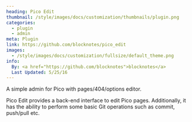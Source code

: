 ```yaml
---
heading: Pico Edit
thumbnail: /style/images/docs/customization/thumbnails/plugin.png
categories:
  - plugin
  - admin
meta: Plugin
link: https://github.com/blocknotes/pico_edit
images:
  - /style/images/docs/customization/fullsize/default_theme.png
info:
  By: <a href="https://github.com/blocknotes">blocknotes</a>
  Last Updated: 5/25/16
---
```

A simple admin for Pico with pages/404/options editor.

Pico Edit provides a back-end interface to edit Pico pages. Additionally, it has the ability to perform some basic Git operations such as commit, push/pull etc.
